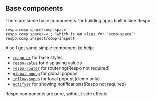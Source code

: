 ## Base components

There are some base components for building apps built inside Respo:

```cirru
respo.comp.space/comp-space
respo.comp.space/=< ; "which is an alias for `comp-space`"
respo.comp.inspect/comp-inspect
```

Also I got some simple component to help:

- [`respo-ui`](http://github.com/Respo/respo-ui) for base styles
- [`respo-value`](https://github.com/Respo/respo-value) for displaying values
- [`respo-router`](https://github.com/Respo/respo-router) for routering(Respo not required)
- [`global-popup`](https://github.com/Respo/global-popup) for global popups
- [`inflow-popup`](https://github.com/Respo/inflow-popup) for local popups(demo only)
- [`notifyer`](https://github.com/Respo/notifier) for showing notifications(Respo not required)

Respo components are pure, without side effects.
